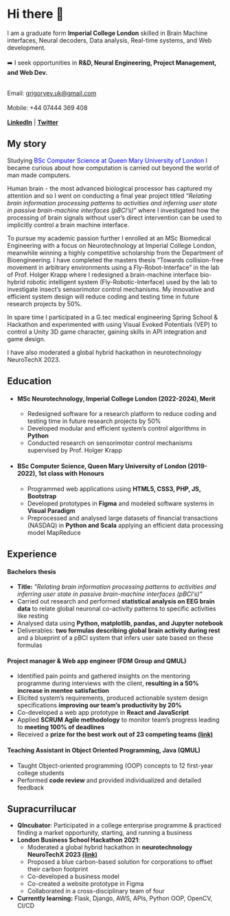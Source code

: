 ### <h1>Hi there 👋</h1>
I am a graduate form <b>Imperial College London</b> skilled in Brain Machine interfaces, Neural decoders, Data analysis, Real-time systems, and Web development.<br><br>
➡️ I seek opportunities in <b>R&D, Neural Engineering, Project Management, and Web Dev.</b><br><br>

Email: grigoryev.uk@gmail.com<br><br>
Mobile: +44 07444 369 408<br><br>
<a href="https://www.linkedin.com/in/denis-grigoryev-673884199/"><b>LinkedIn</b></a> | 
<a href="https://twitter.com/denisgrigoryev5"><b>Twitter</b></a>
<h2>My story</h2>
<p>Studying <FONT COLOR="blue">BSc Computer Science at Queen Mary University of London</FONT> I became curious about how computation is carried out beyond the world of man made computers.

Human brain - the most advanced biological processor has captured my attention and so I went on conducting a final year project titled “*Relating brain information processing patterns to activities and inferring user state in passive brain-machine interfaces (pBCI’s)*” where I investigated how the processing of brain signals without user’s direct intervention can be used to implicitly control a brain machine interface.</p>
<p>To pursue my academic passion further I enrolled at an MSc Biomedical Engineering with a focus on Neurotechnology at Imperial College London, meanwhile winning a highly competitive scholarship from the Department of Bioengineering. I have completed the masters thesis “Towards collision-free movement in arbitrary environments using a Fly-Robot-Interface” in the lab of Prof. Holger Krapp where I redesigned a brain-machine interface bio-hybrid robotic intelligent system (Fly-Robotic-Interface) used by the lab to investigate insect’s sensorimotor control mechanisms. My innovative and efficient system design will reduce coding and testing time in future research projects by 50%.</p>
<p>In spare time I participated in a G.tec medical engineering Spring School & Hackathon and experimented with using Visual Evoked Potentials (VEP) to control a Unity 3D game character, gaining skills in API integration and game design.</p>
<p>I have also moderated a global hybrid hackathon in neurotechnology NeuroTechX 2023.</p>

<h2>Education</h2>
<ul>
<li><h4><b>MSc Neurotechnology</b>, Imperial College London (2022-2024), <b>Merit</b></h4></li>
  <ul>
    <li>Redesigned software for a research platform to reduce coding and testing time in future research projects by 50%</li>
    <li>Developed modular and efficient system’s control algorithms in <b>Python</b></li>
    <li>Conducted research on sensorimotor control mechanisms supervised by Prof. Holger Krapp</li>
  </ul>
<li><h4><b>BSc Computer Science</b>, Queen Mary University of London (2019-2022), <b>1st class with Honours</b></h4></li>
  <ul>
    <li>Programmed web applications using <b>HTML5, CSS3, PHP, JS, Bootstrap</b></li>
    <li>Developed prototypes in <b>Figma</b> and modeled software systems in <b>Visual Paradigm</b></li>
    <li>Preprocessed and analysed large datasets of financial transactions (NASDAQ) in <b>Python and Scala</b>
applying an efficient data processing model MapReduce</li>
    </ul>
</ul>

<h2>Experience</h2>
<h4>Bachelors thesis</h4>
<ul>
  <li><b>Title:</b> <i>"Relating brain information processing patterns to activities and inferring user state
in passive brain-machine interfaces (pBCI’s)"</i> </li>
<li>Carried out research and performed <b>statistical analysis on EEG brain data</b> to relate global neuronal co-activity patterns to specific activities like resting</li>
<li>Analysed data using <b>Python, matplotlib, pandas, and Jupyter notebook</b></li>
<li>Deliverables: <b>two formulas describing global brain activity during rest</b> and a 
blueprint of a pBCI system that infers user sate based on these formulas</li>
  </ul>

  <h4>Project manager & Web app engineer (FDM Group and QMUL)</h4>
  <ul>
    <li>Identified pain points and gathered insights on the mentoring programme during interviews with the 
client, <b>resulting in a 50% increase in mentee satisfaction</b></li>
    <li>Elicited system’s requirements, produced actionable system design specifications <b>improving our
team’s productivity by 20%</b></li>
    <li>Co-developed a web app prototype in <b>React and JavaScript</b></li>
    <li>Applied <b>SCRUM Agile methodology</b> to monitor team’s progress leading to <b>meeting 100% of deadlines</b></li>
    <li>Received a <b>prize for the best work out of 23 competing teams <a href="https://www.linkedin.com/posts/denis-grigoryev-673884199_best-prototype-group-2021-activity-6801458329332842497-KVIH/?utm_source=share&utm_medium=member_desktop"><b>(link)</b></a></b></li>
  </ul>

<h4>Teaching Assistant in Object Oriented Programming, Java (QMUL)</h4>
<ul>
    <li>Taught Object-oriented programming (OOP) concepts to 12 first-year college students</li>
  <li>Performed <b>code review</b> and provided individualized and detailed feedback</li>
</ul>
<h2>Supracurrilucar</h2>
<ul>
  <li><b>QIncubator</b>: Participated in a college enterprise programme & practiced finding a market opportunity, starting, and running a business</li>
  <li><b>London Business School Hackathon 2021</b>: 
    <ul>
      <li>Moderated a global hybrid hackathon in <b>neurotechnology NeuroTechX 2023 <a href="https://www.linkedin.com/posts/heatherreadconnecticut_neurotechx-global-hackathon-2023-neurotechx-activity-7137119441309323264-mjPu?utm_source=share&utm_medium=member_desktop"><b>(link)</b></a></b></li>
      <li>Proposed a blue carbon-based solution for corporations to offset their carbon footprint</li>
      <li>Co-developed a business model</li>
      <li>Co-created a website prototype in Figma</li>
      <li>Collaborated in a cross-disciplinary team of four</li>
    </ul>
  </li>
  <li><b>Currently learning:</b> Flask, Django, AWS, APIs, Python OOP, OpenCV, CI/CD<br>
  </li>
  </ul>
